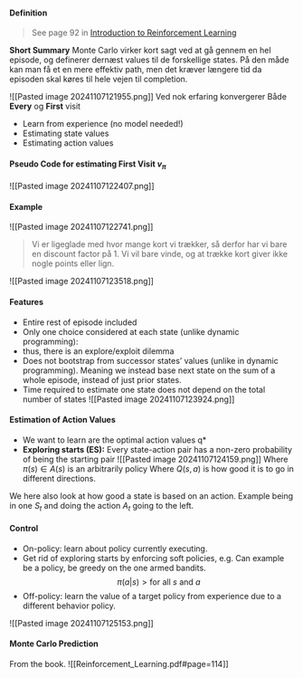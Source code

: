#### Definition
> See page 92 in [Introduction to Reinforcement Learning](http://incompleteideas.net/book/the-book-2nd.html)

**Short Summary**
Monte Carlo virker kort sagt ved at gå gennem en hel episode, og definerer dernæst values til de forskellige states. På den måde kan man få et en mere effektiv path, men det kræver længere tid da episoden skal køres til hele vejen til completion.

![[Pasted image 20241107121955.png]]
Ved nok erfaring konvergerer Både **Every** og **First** visit

* Learn from experience (no model needed!)
* Estimating state values
* Estimating action values

#### Pseudo Code for estimating First Visit $v_{\pi}$
![[Pasted image 20241107122407.png]]

#### Example
![[Pasted image 20241107122741.png]]
>Vi er ligeglade med hvor mange kort vi trækker, så derfor har vi bare en discount factor på 1. Vi vil bare vinde, og at trække kort giver ikke nogle points eller lign.

![[Pasted image 20241107123518.png]]

#### Features
* Entire rest of episode included
* Only one choice considered at each state (unlike dynamic programming):
* thus, there is an explore/exploit dilemma
* Does not bootstrap from successor states’ values (unlike in dynamic programming). Meaning we instead base next state on the sum of a whole episode, instead of just prior states.
* Time required to estimate one state does not depend on the total number of states
![[Pasted image 20241107123924.png]]

#### Estimation of Action Values
* We want to learn are the optimal action values q*
* **Exploring starts (ES):** Every state-action pair has a non-zero probability of being the starting pair
![[Pasted image 20241107124159.png]]
Where $\pi(s) \in A(s)$ is an arbitrarily policy
Where $Q(s,a)$ is how good it is to go in different directions.

We here also look at how good a state is based on an action.
Example being in one $S_{t}$ and doing the action $A_{t}$ going to the left.

#### Control
* On-policy: learn about policy currently executing.
* Get rid of exploring starts by enforcing soft policies, e.g. Can example be a policy, be greedy on the one armed bandits.
 $$
\pi(a|s) > \text{for all }s \text{ and }a
$$
* Off-policy: learn the value of a target policy from  experience due to a different behavior policy.

![[Pasted image 20241107125153.png]]

#### Monte Carlo Prediction
From the book.
![[Reinforcement_Learning.pdf#page=114]]
